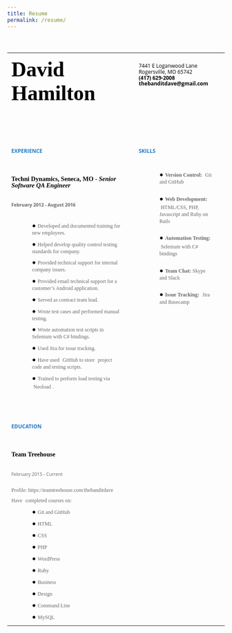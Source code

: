 ```yaml
---
title: Resume
permalink: /resume/
---
```


<style type="text/css">@import url('https://themes.googleusercontent.com/fonts/css?kit=RFda8w1V0eDZheqfcyQ4EHQdxrkgqtH_y0TWjt6KRTw');ul.lst-kix_thc5udhb0bgs-1{list-style-type:none}.lst-kix_7iimtlue5l5m-8>li:before{content:"\0025a0  "}ul.lst-kix_thc5udhb0bgs-0{list-style-type:none}ul.lst-kix_thc5udhb0bgs-3{list-style-type:none}ul.lst-kix_thc5udhb0bgs-2{list-style-type:none}.lst-kix_thc5udhb0bgs-6>li:before{content:"\0025cf  "}.lst-kix_thc5udhb0bgs-8>li:before{content:"\0025a0  "}.lst-kix_7iimtlue5l5m-7>li:before{content:"\0025cb  "}.lst-kix_thc5udhb0bgs-7>li:before{content:"\0025cb  "}.lst-kix_d9jlnve9j4bh-0>li:before{content:"\0025cf  "}.lst-kix_d9jlnve9j4bh-2>li:before{content:"\0025a0  "}.lst-kix_thc5udhb0bgs-2>li:before{content:"\0025a0  "}.lst-kix_7iimtlue5l5m-2>li:before{content:"\0025a0  "}.lst-kix_d9jlnve9j4bh-1>li:before{content:"\0025cb  "}.lst-kix_thc5udhb0bgs-1>li:before{content:"\0025cb  "}.lst-kix_7iimtlue5l5m-0>li:before{content:"\0025cf  "}.lst-kix_7iimtlue5l5m-1>li:before{content:"\0025cb  "}.lst-kix_thc5udhb0bgs-0>li:before{content:"\0025cf  "}ul.lst-kix_thc5udhb0bgs-8{list-style-type:none}ul.lst-kix_thc5udhb0bgs-5{list-style-type:none}ul.lst-kix_thc5udhb0bgs-4{list-style-type:none}ul.lst-kix_thc5udhb0bgs-7{list-style-type:none}ul.lst-kix_thc5udhb0bgs-6{list-style-type:none}ul.lst-kix_ea4upvvnrd4-0{list-style-type:none}.lst-kix_d9jlnve9j4bh-8>li:before{content:"\0025a0  "}ul.lst-kix_ea4upvvnrd4-1{list-style-type:none}ul.lst-kix_ea4upvvnrd4-6{list-style-type:none}ul.lst-kix_ea4upvvnrd4-7{list-style-type:none}ul.lst-kix_ea4upvvnrd4-8{list-style-type:none}.lst-kix_d9jlnve9j4bh-4>li:before{content:"\0025cb  "}.lst-kix_d9jlnve9j4bh-6>li:before{content:"\0025cf  "}.lst-kix_ea4upvvnrd4-5>li:before{content:"\0025a0  "}.lst-kix_ea4upvvnrd4-7>li:before{content:"\0025cb  "}ul.lst-kix_ea4upvvnrd4-2{list-style-type:none}ul.lst-kix_ea4upvvnrd4-3{list-style-type:none}.lst-kix_7iimtlue5l5m-3>li:before{content:"\0025cf  "}ul.lst-kix_ea4upvvnrd4-4{list-style-type:none}.lst-kix_d9jlnve9j4bh-3>li:before{content:"\0025cf  "}.lst-kix_d9jlnve9j4bh-7>li:before{content:"\0025cb  "}.lst-kix_ea4upvvnrd4-4>li:before{content:"\0025cb  "}ul.lst-kix_ea4upvvnrd4-5{list-style-type:none}.lst-kix_ea4upvvnrd4-8>li:before{content:"\0025a0  "}.lst-kix_7iimtlue5l5m-4>li:before{content:"\0025cb  "}.lst-kix_7iimtlue5l5m-5>li:before{content:"\0025a0  "}.lst-kix_7iimtlue5l5m-6>li:before{content:"\0025cf  "}.lst-kix_d9jlnve9j4bh-5>li:before{content:"\0025a0  "}.lst-kix_ea4upvvnrd4-6>li:before{content:"\0025cf  "}.lst-kix_ea4upvvnrd4-0>li:before{content:"\0025cf  "}.lst-kix_ea4upvvnrd4-1>li:before{content:"\0025cb  "}.lst-kix_ea4upvvnrd4-3>li:before{content:"\0025cf  "}ul.lst-kix_7iimtlue5l5m-2{list-style-type:none}ul.lst-kix_7iimtlue5l5m-3{list-style-type:none}ul.lst-kix_7iimtlue5l5m-0{list-style-type:none}.lst-kix_ea4upvvnrd4-2>li:before{content:"\0025a0  "}ul.lst-kix_7iimtlue5l5m-1{list-style-type:none}ul.lst-kix_7iimtlue5l5m-6{list-style-type:none}ul.lst-kix_7iimtlue5l5m-7{list-style-type:none}ul.lst-kix_7iimtlue5l5m-4{list-style-type:none}ul.lst-kix_7iimtlue5l5m-5{list-style-type:none}ul.lst-kix_7iimtlue5l5m-8{list-style-type:none}ul.lst-kix_d9jlnve9j4bh-7{list-style-type:none}ul.lst-kix_d9jlnve9j4bh-6{list-style-type:none}ul.lst-kix_d9jlnve9j4bh-8{list-style-type:none}.lst-kix_thc5udhb0bgs-3>li:before{content:"\0025cf  "}ul.lst-kix_d9jlnve9j4bh-1{list-style-type:none}ul.lst-kix_d9jlnve9j4bh-0{list-style-type:none}.lst-kix_thc5udhb0bgs-4>li:before{content:"\0025cb  "}ul.lst-kix_d9jlnve9j4bh-3{list-style-type:none}ul.lst-kix_d9jlnve9j4bh-2{list-style-type:none}ul.lst-kix_d9jlnve9j4bh-5{list-style-type:none}ul.lst-kix_d9jlnve9j4bh-4{list-style-type:none}.lst-kix_thc5udhb0bgs-5>li:before{content:"\0025a0  "}ol{margin:0;padding:0}table td,table th{padding:0}.c16{border-right-style:solid;padding:7.2pt 7.2pt 7.2pt 7.2pt;border-bottom-color:#ffffff;border-top-width:0pt;border-right-width:0pt;border-left-color:#ffffff;vertical-align:top;border-right-color:#ffffff;border-left-width:0pt;border-top-style:solid;border-left-style:solid;border-bottom-width:0pt;width:358.5pt;border-top-color:#ffffff;border-bottom-style:solid}.c4{border-right-style:solid;padding:7.2pt 7.2pt 7.2pt 7.2pt;border-bottom-color:#ffffff;border-top-width:0pt;border-right-width:0pt;border-left-color:#ffffff;vertical-align:top;border-right-color:#ffffff;border-left-width:0pt;border-top-style:solid;border-left-style:solid;border-bottom-width:0pt;width:165pt;border-top-color:#ffffff;border-bottom-style:solid}.c25{color:#000000;font-weight:normal;text-decoration:none;vertical-align:baseline;font-size:12pt;font-family:"Merriweather";font-style:italic}.c14{color:#000000;font-weight:normal;text-decoration:none;vertical-align:baseline;font-size:9pt;font-family:"Open Sans";font-style:normal}.c1{margin-left:36pt;padding-top:16pt;padding-left:0pt;padding-bottom:0pt;line-height:1.3;text-align:left;margin-right:15pt}.c0{margin-left:36pt;padding-top:6pt;padding-left:0pt;padding-bottom:0pt;line-height:1.3;text-align:left;margin-right:15pt}.c2{color:#666666;font-weight:normal;text-decoration:none;vertical-align:baseline;font-size:9pt;font-family:"Merriweather";font-style:normal}.c11{color:#2079c7;font-weight:bold;text-decoration:none;vertical-align:baseline;font-size:9pt;font-family:"Open Sans";font-style:normal}.c27{color:#000000;text-decoration:none;vertical-align:baseline;font-size:9pt;font-family:"Open Sans";font-style:normal}.c10{padding-top:16pt;padding-bottom:0pt;line-height:1.0;page-break-after:avoid;text-align:left;margin-right:15pt}.c20{padding-top:5pt;padding-bottom:5pt;line-height:1.0;page-break-after:avoid;text-align:left;margin-right:15pt}.c31{color:#b7b7b7;text-decoration:none;vertical-align:baseline;font-size:9pt;font-family:"Open Sans";font-style:normal}.c36{padding-top:6pt;padding-bottom:0pt;line-height:1.3;text-align:left;margin-right:15pt}.c21{padding-top:0pt;padding-bottom:6pt;line-height:1.0;text-align:left;margin-right:15pt}.c19{padding-top:0pt;padding-bottom:0pt;line-height:1.15;text-align:left;margin-right:15pt}.c34{padding-top:10pt;padding-bottom:0pt;line-height:1.15;text-align:left;margin-right:15pt}.c30{padding-top:0pt;padding-bottom:0pt;line-height:1.0;text-align:left;margin-right:15pt}.c5{padding-top:30pt;padding-bottom:0pt;line-height:1.0;text-align:left;margin-right:15pt}.c24{border-spacing:0;border-collapse:collapse;margin-right:auto}.c32{color:#000000;font-weight:normal;text-decoration:none;vertical-align:baseline}.c22{font-weight:normal;text-decoration:none;vertical-align:baseline;font-style:normal}.c26{padding-top:6pt;line-height:1.0;margin-right:15pt;height:11pt}.c12{font-size:11pt;font-family:"Merriweather";font-style:italic}.c3{font-size:36pt;font-family:"Merriweather";font-weight:bold}.c29{orphans:2;widows:2;height:11pt}.c35{font-size:6pt;font-family:"Merriweather";color:#666666}.c9{background-color:#ffffff;max-width:540pt;padding:36pt 36pt 36pt 36pt}.c17{font-size:9pt;font-family:"Open Sans";color:#2079c7}.c13{font-size:11pt;font-family:"Merriweather";font-weight:bold}.c7{font-size:9pt;font-family:"Merriweather";color:#666666}.c6{font-size:8pt;font-family:"Open Sans";color:#666666}.c28{padding:0;margin:0}.c23{font-size:11pt;font-family:"Merriweather"}.c33{font-size:9pt;font-family:"Open Sans"}.c18{height:588pt}.c8{height:80pt}.c15{font-weight:bold}.title{padding-top:0pt;color:#000000;font-size:26pt;padding-bottom:3pt;font-family:"Arial";line-height:1.15;page-break-after:avoid;orphans:2;widows:2;text-align:left}.subtitle{padding-top:0pt;color:#666666;font-size:15pt;padding-bottom:16pt;font-family:"Arial";line-height:1.15;page-break-after:avoid;orphans:2;widows:2;text-align:left}li{color:#000000;font-size:11pt;font-family:"Arial"}p{margin:0;color:#000000;font-size:11pt;font-family:"Arial"}h1{padding-top:20pt;color:#000000;font-size:20pt;padding-bottom:6pt;font-family:"Arial";line-height:1.15;page-break-after:avoid;orphans:2;widows:2;text-align:left}h2{padding-top:18pt;color:#000000;font-size:16pt;padding-bottom:6pt;font-family:"Arial";line-height:1.15;page-break-after:avoid;orphans:2;widows:2;text-align:left}h3{padding-top:16pt;color:#434343;font-size:14pt;padding-bottom:4pt;font-family:"Arial";line-height:1.15;page-break-after:avoid;orphans:2;widows:2;text-align:left}h4{padding-top:14pt;color:#666666;font-size:12pt;padding-bottom:4pt;font-family:"Arial";line-height:1.15;page-break-after:avoid;orphans:2;widows:2;text-align:left}h5{padding-top:12pt;color:#666666;font-size:11pt;padding-bottom:4pt;font-family:"Arial";line-height:1.15;page-break-after:avoid;orphans:2;widows:2;text-align:left}h6{padding-top:12pt;color:#666666;font-size:11pt;padding-bottom:4pt;font-family:"Arial";line-height:1.15;page-break-after:avoid;font-style:italic;orphans:2;widows:2;text-align:left}</style>

  <p class="c26">
    <span class="c35"></span>
  </p>
  <a id="t.0057848cdff84d3c873115236b86c02164d3004e"></a>
  <a id="t.0"></a>
  <table class="c24">
    <tbody>
      <tr class="c8">
        <td class="c16" colspan="1" rowspan="1">
          <p class="c21 title" id="h.x8fm1uorkbaw">
            <span class="c3">David Hamilton</span>
          </p>
        </td>
        <td class="c4" colspan="1" rowspan="1">
          <p class="c34">
            <span class="c14">7441 E Loganwood Lane</span>
          </p>
          <p class="c19">
            <span class="c14">Rogersville, MO 65742</span>
          </p>
          <p class="c19">
            <span class="c27 c15">(417) 629-2008</span>
          </p>
          <p class="c19">
            <span class="c15 c33">thebanditdave@gmail.com</span>
          </p>
        </td>
      </tr>
      <tr class="c18"><td class="c16" colspan="1" rowspan="1">
        <h1 class="c5" id="h.y7d3xdxnr44m">
          <span class="c11">EXPERIENCE</span>
        </h1>
        <h2 class="c10" id="h.rfgvkg2ifhfd">
          <span class="c13">Techni Dynamics, </span>
          <span class="c23">Seneca, MO - </span>
          <span class="c12">Senior Software QA Engineer</span>
        </h2>
        <h3 class="c20" id="h.n64fgzu3lwuy">
          <span class="c6">February 2012 - August 2016</span>
        </h3>
        <ul class="c28 lst-kix_ea4upvvnrd4-0 start">
          <li class="c0">
            <span class="c2">Developed and documented training for new employees.</span>
          </li>
          <li class="c0">
            <span class="c2">Helped develop quality control testing standards for company.</span>
          </li>
          <li class="c0">
            <span class="c2">Provided technical support for internal company issues.</span>
          </li>
          <li class="c0">
            <span class="c2">Provided email technical support for a customer&rsquo;s Android application.</span>
          </li>
          <li class="c0">
            <span class="c2">Served as contract team lead.</span>
          </li>
          <li class="c0">
            <span class="c2">Wrote test cases and performed manual testing.</span>
          </li>
          <li class="c0">
            <span class="c2">Wrote automation test scripts in Selenium with C# bindings.</span>
          </li>
          <li class="c0">
            <span class="c2">Used Jira for issue tracking.</span>
          </li>
          <li class="c0">
            <span class="c7">Have used</span>
            <span class="c7">&nbsp;GitHub to store</span>
            <span class="c2">&nbsp;project code and testing scripts.</span>
          </li>
          <li class="c0">
            <span class="c7">Trained to perform load testing via</span>
            <span class="c7">&nbsp;Neoload</span>
            <span class="c2">.</span>
          </li>
        </ul>
        <h1 class="c5" id="h.yk8luflkpwij">
          <span class="c15 c17">EDUCATION</span>
        </h1>
        <h2 class="c10" id="h.6wymnhinx9q5">
          <span class="c13">Team Treehouse</span>
        </h2>
        <h3 class="c20" id="h.ozdm9kmldhrg">
          <span class="c6 c22">February 2015 - Current</span>
        </h3>
        <p class="c30">
          <span class="c2">Profile: https://teamtreehouse.com/thebanditdave</span>
        </p>
        <p class="c36">
          <span class="c7">Have</span>
          <span class="c2">&nbsp;completed courses on:</span>
        </p>
        <ul class="c28 lst-kix_7iimtlue5l5m-0 start">
          <li class="c0">
            <span class="c2">Git and GitHub</span>
          </li>
          <li class="c0">
            <span class="c2">HTML</span>
          </li>
          <li class="c0">
            <span class="c2">CSS</span>
          </li>
          <li class="c0">
            <span class="c2">PHP</span>
          </li>
          <li class="c0">
            <span class="c2">WordPress</span>
          </li>
          <li class="c0">
            <span class="c2">Ruby</span>
          </li>
          <li class="c0">
            <span class="c2">Business</span>
          </li>
          <li class="c0">
            <span class="c2">Design</span>
          </li>
          <li class="c0">
            <span class="c2">Command Line</span>
          </li>
          <li class="c0">
            <span class="c2">MySQL</span>
          </li>
        </ul>
      </td>
      <td class="c4" colspan="1" rowspan="1">
        <h1 class="c5" id="h.ca0awj8022e2">
          <span class="c11">SKILLS</span>
        </h1>
        <ul class="c28 lst-kix_thc5udhb0bgs-0 start">
          <li class="c1">
            <span class="c7 c15">Version Control:</span>
            <span class="c2">&nbsp;Git and GitHub</span>
          </li>
          <li class="c1">
            <span class="c7 c15">Web Development:</span>
            <span class="c2">&nbsp;HTML/CSS, PHP, Javascript and Ruby on Rails</span>
          </li>
          <li class="c1">
            <span class="c7 c15">Automation Testing:</span>
            <span class="c2">&nbsp;Selenium with C# bindings</span>
          </li>
          <li class="c1">
            <span class="c7 c15">Team Chat: </span>
            <span class="c2">Skype and Slack</span>
          </li>
          <li class="c1">
            <span class="c7 c15">Issue Tracking:</span>
            <span class="c7">&nbsp;Jira and Basecamp</span>
          </li>
        </ul>
      </td>
    </tr>
  </tbody>
</table>
<p class="c29">
  <span></span>
</p>
